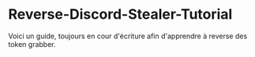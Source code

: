 # Reverse-Discord-Stealer-Tutorial
Voici un guide, toujours en cour d'écriture afin d'apprendre à reverse des token grabber.
